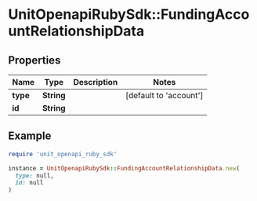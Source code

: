 # UnitOpenapiRubySdk::FundingAccountRelationshipData

## Properties

| Name | Type | Description | Notes |
| ---- | ---- | ----------- | ----- |
| **type** | **String** |  | [default to &#39;account&#39;] |
| **id** | **String** |  |  |

## Example

```ruby
require 'unit_openapi_ruby_sdk'

instance = UnitOpenapiRubySdk::FundingAccountRelationshipData.new(
  type: null,
  id: null
)
```

